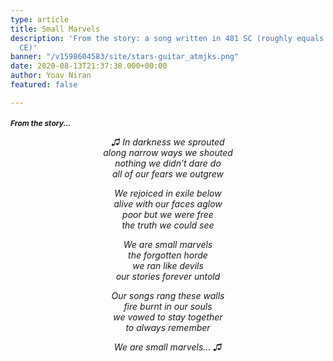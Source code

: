 ```yaml
---
type: article
title: Small Marvels
description: 'From the story: a song written in 481 SC (roughly equals: 2826
  CE)'
banner: "/v1598604583/site/stars-guitar_atmjks.png"
date: 2020-08-13T21:37:38.000+00:00
author: Yoav Niran
featured: false

---
```

<p>
<h3 style="font-style: italic; font-size: 12px;">From the story...</h3>
</p>

<div style="text-align: center; font-style: italic;">

♫ In darkness we sprouted
<br/>
along narrow ways we shouted
<br/>
nothing we didn’t dare do
<br/>
all of our fears we outgrew


We rejoiced in exile below
<br/> 
alive with our faces aglow
<br/>
poor but we were free
<br/>
the truth we could see


We are small marvels
<br/>
the forgotten horde
<br/>
we ran like devils
<br/>
our stories forever untold

Our songs rang these walls
<br/>
fire burnt in our souls
<br/>
we vowed to stay together
<br/>
to always remember

We are small marvels… ♫

</div>